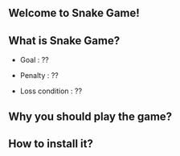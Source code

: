 ## Welcome to Snake Game!

## What is Snake Game?

- Goal : ??

- Penalty : ??

- Loss condition : ??

## Why you should play the game?

## How to install it?
